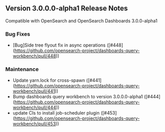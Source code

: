 ## Version 3.0.0.0-alpha1 Release Notes

Compatible with OpenSearch and OpenSearch Dashboards 3.0.0-alpha1

### Bug Fixes

- [Bug]Side tree flyout fix in async operations ([#448] (https://github.com/opensearch-project/dashboards-query-workbench/pull/448))

### Maintenance

- Update yarn.lock for cross-spawn ([#441] (https://github.com/opensearch-project/dashboards-query-workbench/pull/441))
- Bump dashboards query workbench to version 3.0.0.0-alpha1 ([#444] (https://github.com/opensearch-project/dashboards-query-workbench/pull/444))
- update CIs to install job-scheduler plugin ([#453] (https://github.com/opensearch-project/dashboards-query-workbench/pull/453))